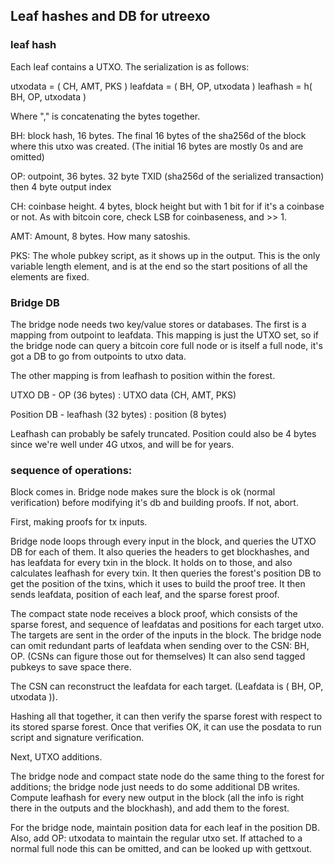 ## Leaf hashes and DB for utreexo


### leaf hash

Each leaf contains a UTXO.  The serialization is as follows:

utxodata = ( CH, AMT, PKS )
leafdata = ( BH, OP, utxodata )
leafhash = h( BH, OP, utxodata )

Where "," is concatenating the bytes together.  

BH:  block hash, 16 bytes.  The final 16 bytes of the sha256d of the block where this utxo was created.  (The initial 16 bytes are mostly 0s and are omitted) 

OP: outpoint, 36 bytes.  32 byte TXID (sha256d of the serialized transaction) then 4 byte output index

CH: coinbase height.  4 bytes, block height but with 1 bit for if it's a coinbase or not.  As with bitcoin core, check LSB for coinbaseness, and >> 1.

AMT: Amount, 8 bytes.  How many satoshis.

PKS: The whole pubkey script, as it shows up in the output.  This is the only variable length element, and is at the end so the start positions of all the elements are fixed.

### Bridge DB

The bridge node needs two key/value stores or databases.  The first is a mapping from outpoint to leafdata.  This mapping is just the UTXO set, so if the bridge node can query a bitcoin core full node or is itself a full node, it's got a DB to go from outpoints to utxo data.

The other mapping is from leafhash to position within the forest.  

UTXO DB - OP (36 bytes) : UTXO data (CH, AMT, PKS)

Position DB - leafhash (32 bytes) : position (8 bytes)

Leafhash can probably be safely truncated.  Position could also be 4 bytes since we're well under 4G utxos, and will be for years.

### sequence of operations:

Block comes in.  Bridge node makes sure the block is ok (normal verification) before modifying it's db and building proofs.  If not, abort.

First, making proofs for tx inputs.

Bridge node loops through every input in the block, and queries the UTXO DB for each of them.  It also queries the headers to get blockhashes, and has leafdata for every txin in the block.  It holds on to those, and also calculates leafhash for every txin.  It then queries the forest's position DB to get the position of the txins, which it uses to build the proof tree.  It then sends leafdata, position of each leaf, and the sparse forest proof.

The compact state node receives a block proof, which consists of the sparse forest, and sequence of leafdatas and positions for each target utxo.  The targets are sent in the order of the inputs in the block.  The bridge node can omit redundant parts of leafdata when sending over to the CSN: BH, OP.  (CSNs can figure those out for themselves)  It can also send tagged pubkeys to save space there.

The CSN can reconstruct the leafdata for each target.  (Leafdata is ( BH, OP, utxodata )).  

Hashing all that together, it can then verify the sparse forest with respect to its stored sparse forest.  Once that verifies OK, it can use the posdata to run script and signature verification.

Next, UTXO additions.

The bridge node and compact state node do the same thing to the forest for additions; the bridge node just needs to do some additional DB writes.  Compute leafhash for every new output in the block (all the info is right there in the outputs and the blockhash), and add them to the forest.

For the bridge node, maintain position data for each leaf in the position DB.  Also, add OP: utxodata to maintain the regular utxo set.  If attached to a normal full node this can be omitted, and can be looked up with gettxout.
